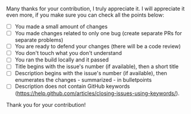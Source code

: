 Many thanks for your contribution, I truly appreciate it.
I will appreciate it even more, if you make sure you can check all the points below:

- [ ] You made a small amount of changes
- [ ] You made changes related to only one bug (create separate PRs for separate problems)
- [ ] You are ready to defend your changes (there will be a code review)
- [ ] You don't touch what you don't understand
- [ ] You ran the build locally and it passed
- [ ] Title begins with the issue's number (if available), then a short title
- [ ] Description begins with the issue's number (if available), then enumerates the changes - summarized - in bulletpoints
- [ ] Description does not contain GitHub keywords (https://help.github.com/articles/closing-issues-using-keywords/).

Thank you for your contribution!

